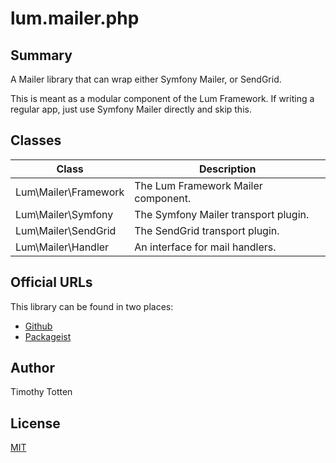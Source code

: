 # lum.mailer.php

## Summary

A Mailer library that can wrap either Symfony Mailer, or SendGrid.

This is meant as a modular component of the Lum Framework.
If writing a regular app, just use Symfony Mailer directly and skip this.

## Classes

| Class                   | Description                                       |
| ----------------------- | ------------------------------------------------- |
| Lum\Mailer\Framework    | The Lum Framework Mailer component.               |
| Lum\Mailer\Symfony      | The Symfony Mailer transport plugin.              |
| Lum\Mailer\SendGrid     | The SendGrid transport plugin.                    |
| Lum\Mailer\Handler      | An interface for mail handlers.                   |

## Official URLs

This library can be found in two places:

 * [Github](https://github.com/supernovus/lum.mailer.php)
 * [Packageist](https://packagist.org/packages/lum/lum-mailer)

## Author

Timothy Totten

## License

[MIT](https://spdx.org/licenses/MIT.html)
